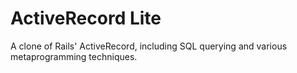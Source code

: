 # ActiveRecord Lite

A clone of Rails' ActiveRecord, including SQL querying and various metaprogramming techniques.
